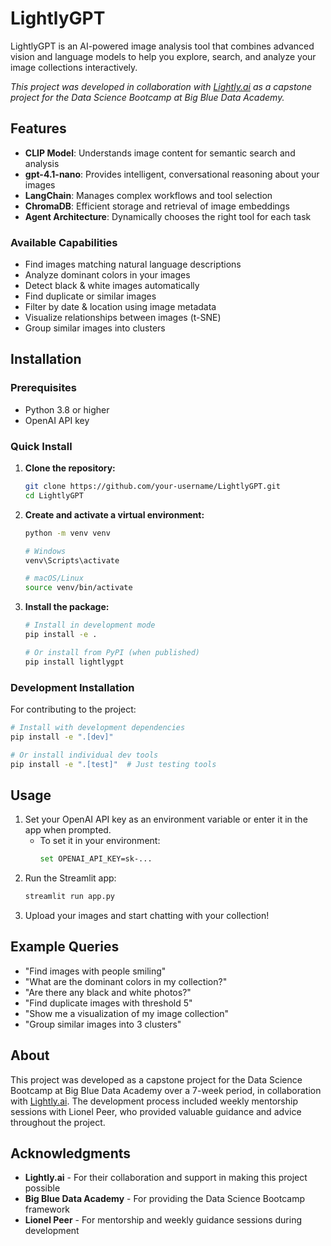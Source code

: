 # LightlyGPT

LightlyGPT is an AI-powered image analysis tool that combines advanced vision and language models to help you explore, search, and analyze your image collections interactively.

*This project was developed in collaboration with [Lightly.ai](https://lightly.ai) as a capstone project for the Data Science Bootcamp at Big Blue Data Academy.*

## Features

- **CLIP Model**: Understands image content for semantic search and analysis
- **gpt-4.1-nano**: Provides intelligent, conversational reasoning about your images
- **LangChain**: Manages complex workflows and tool selection
- **ChromaDB**: Efficient storage and retrieval of image embeddings
- **Agent Architecture**: Dynamically chooses the right tool for each task

### Available Capabilities
- Find images matching natural language descriptions
- Analyze dominant colors in your images
- Detect black & white images automatically
- Find duplicate or similar images
- Filter by date & location using image metadata
- Visualize relationships between images (t-SNE)
- Group similar images into clusters

## Installation

### Prerequisites
- Python 3.8 or higher
- OpenAI API key

### Quick Install

1. **Clone the repository:**
   ```bash
   git clone https://github.com/your-username/LightlyGPT.git
   cd LightlyGPT
   ```

2. **Create and activate a virtual environment:**
   ```bash
   python -m venv venv
   
   # Windows
   venv\Scripts\activate
   
   # macOS/Linux
   source venv/bin/activate
   ```

3. **Install the package:**
   ```bash
   # Install in development mode
   pip install -e .
   
   # Or install from PyPI (when published)
   pip install lightlygpt
   ```

### Development Installation

For contributing to the project:

```bash
# Install with development dependencies
pip install -e ".[dev]"

# Or install individual dev tools
pip install -e ".[test]"  # Just testing tools
```

## Usage

1. Set your OpenAI API key as an environment variable or enter it in the app when prompted.
   - To set it in your environment:
     ```sh
     set OPENAI_API_KEY=sk-...
     ```
2. Run the Streamlit app:
   ```sh
   streamlit run app.py
   ```
3. Upload your images and start chatting with your collection!

## Example Queries
- "Find images with people smiling"
- "What are the dominant colors in my collection?"
- "Are there any black and white photos?"
- "Find duplicate images with threshold 5"
- "Show me a visualization of my image collection"
- "Group similar images into 3 clusters"

## About

This project was developed as a capstone project for the Data Science Bootcamp at Big Blue Data Academy over a 7-week period, in collaboration with [Lightly.ai](https://lightly.ai). The development process included weekly mentorship sessions with Lionel Peer, who provided valuable guidance and advice throughout the project.

## Acknowledgments

- **Lightly.ai** - For their collaboration and support in making this project possible
- **Big Blue Data Academy** - For providing the Data Science Bootcamp framework
- **Lionel Peer** - For mentorship and weekly guidance sessions during development

